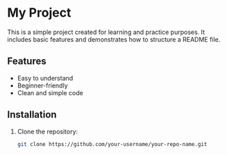 # My Project

This is a simple project created for learning and practice purposes. It includes basic features and demonstrates how to structure a README file.

## Features

- Easy to understand
- Beginner-friendly
- Clean and simple code

## Installation

1. Clone the repository:
   ```bash
   git clone https://github.com/your-username/your-repo-name.git
